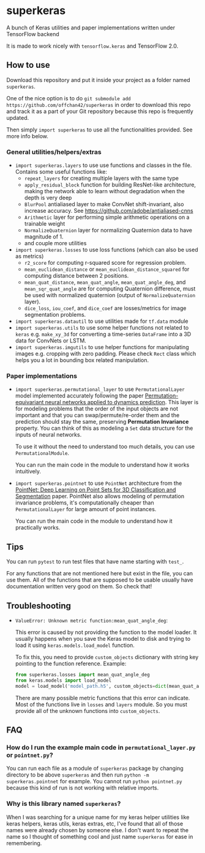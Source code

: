 # superkeras

A bunch of Keras utilities and paper implementations written under TensorFlow backend

It is made to work nicely with `tensorflow.keras` and TensorFlow 2.0.

## How to use

Download this repository and put it inside your project as a folder named `superkeras`.

One of the nice option is to do `git submodule add https://github.com/offchan42/superkeras` in order to download this repo
and track it as a part of your Git repository because this repo is frequently updated.

Then simply `import superkeras` to use all the functionalities provided. See more info below.

### General utilities/helpers/extras

- `import superkeras.layers` to use use functions and classes in the file. Contains some useful functions like:
  - `repeat_layers` for creating multiple layers with the same type
  - `apply_residual_block` function for building ResNet-like architecture, making the network able to learn without
    degradation when the depth is very deep
  - `BlurPool` antialiased layer to make ConvNet shift-invariant, also increase accuracy.
    See https://github.com/adobe/antialiased-cnns
  - `Arithmetic` layer for performing simple arithmetic operations on a trainable weight
  - `NormalizeQuaternion` layer for normalizing Quaternion data to have magnitude of 1.
  - and couple more utilities
- `import superkeras.losses` to use loss functions (which can also be used as metrics)
  - `r2_score` for computing r-squared score for regression problem.
  - `mean_euclidean_distance` or `mean_euclidean_distance_squared` for computing
    distance between 2 positions.
  - `mean_quat_distance`, `mean_quat_angle`, `mean_quat_angle_deg`, and
    `mean_sqr_quat_angle` are for computing Quaternion difference, must be used
    with normalized quaternion (output of `NormalizeQuaternion` layer).
  - `dice_loss`, `iou_coef`, and `dice_coef` are losses/metrics for image segmentation problems.
- `import superkeras.datautil` to use utilities made for `tf.data` module
- `import superkeras.utils` to use some helper functions not related to `keras` e.g. `make_xy_3d` for converting
  a time-series `DataFrame` into a 3D data for ConvNets or LSTM.
- `import superkeras.imgutils` to use helper functions for manipulating images e.g. cropping with zero padding.
  Please check `Rect` class which helps you a lot in bounding box related manipulation.

### Paper implementations

- `import superkeras.permutational_layer` to use `PermutationalLayer`
  model implemented accurately following the paper [Permutation-equivariant
  neural networks applied to dynamics
  prediction](https://arxiv.org/pdf/1612.04530.pdf). This layer is for modeling
  problems that the order of the input objects are not important and that you
  can swap/permute/re-order them and the prediction should stay the same,
  preserving **Permutation Invariance** property. You can think of this as
  modeling a `Set` data structure for the inputs of neural networks.

  To use it without the need to understand too much details,
  you can use `PermutationalModule`.

  You can run the main code in the module to understand how it works intuitively.

- `import superkeras.pointnet` to use `PointNet` architecture from the
  [PointNet: Deep Learning on Point Sets for 3D Classification and Segmentation](https://arxiv.org/abs/1612.00593) paper.
  PointNet also allows modeling of permutation invariance problems, it's computationally cheaper than `PermutationalLayer`
  for large amount of point instances.

  You can run the main code in the module to understand how it practically works.

## Tips

You can run `pytest` to run test files that have name starting with `test_`.

For any functions that are not mentioned here but exist in the file, you can use them.
All of the functions that are supposed to be usable usually have documentation written very good on them. So check that!

## Troubleshooting

- `ValueError: Unknown metric function:mean_quat_angle_deg`:

  This error is caused by not providing the function to the model loader.
  It usually happens when you save the Keras model to disk and trying to load it
  using `keras.models.load_model` function.

  To fix this, you need to provide `custom_objects` dictionary with string key
  pointing to the function reference.
  Example:

  ```python
  from superkeras.losses import mean_quat_angle_deg
  from keras.models import load_model
  model = load_model('model_path.h5', custom_objects=dict(mean_quat_angle_deg=mean_quat_angle_deg))
  ```

  There are many possible metric functions that this error can indicate.
  Most of the functions live in `losses` and `layers` module.
  So you must provide all of the unknown functions into `custom_objects`.

## FAQ

### How do I run the example main code in `permutational_layer.py` or `pointnet.py`?

You can run each file as a module of `superkeras` package by changing directory to be above `superkeras` and then run
`python -m superkeras.pointnet` for example. You cannot run `python pointnet.py` because this kind of run is not working
with relative imports.

### Why is this library named `superkeras`?

When I was searching for a unique name for my keras helper utilities like keras helpers, keras utils, keras extras, etc,
I've found that all of those names were already chosen by someone else. I don't want to repeat the name so I thought of
something cool and just name `superkeras` for ease in remembering.
